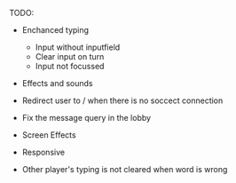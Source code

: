 TODO:

- Enchanced typing
  - Input without inputfield
  - Clear input on turn
  - Input not focussed

- Effects and sounds
- Redirect user to / when there is no soccect connection
- Fix the message query in the lobby
- Screen Effects
- Responsive
- Other player's typing is not cleared when word is wrong